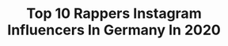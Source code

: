 ---
title: Top 10 Rappers Instagram Influencers In Germany In 2020
description: >-
  Find top rappers Instagram influencers in Germany in 2020. Most popular hashtags: #tiktok #lumaraa #2020 #deutschrap.
platform: Instagram
profiles:
  - username: "marash_official"
    fullname: >-
      Marash Pulaj
    location: "Germany"
    followers: 11066
    engagement: 825
    commentsToLikes: 0.046538
    id: ck14lhcnauod60i19y820cct7
    verified: true
    hashtags: "#ad, #debianwedding, #findyourfusion, #anzeige"
  - username: "bbymutha"
    fullname: >-
      bootyholisha.
    location: "Germany"
    followers: 53969
    engagement: 520
    commentsToLikes: 0.020870
    id: ck0tugt6w73ed0i19zzgdr8c3
    verified: false
    hashtags: "#adidassuperstar, #snobshots"
  - username: "primakova_papi"
    fullname: >-
      LCone // Livio Carlin
    location: "Germany"
    followers: 8227
    engagement: 1352
    commentsToLikes: 0.011146
    id: ck14lhcq5uoef0i19qj3yq732
    verified: true
    hashtags: "#glow, #up, #diebeichte"
  - username: "bensalomo_official"
    fullname: >-
      BEN SALOMO
    location: "Germany"
    followers: 9953
    engagement: 1097
    commentsToLikes: 0.023883
    id: ck6u1w4d9o8pg0j71lgwt8jz1
    verified: false
    hashtags: "#parkamgleisdreieck, #berlin, #bensalomo, #ontherun"
  - username: "derasiate"
    fullname: >-
      Der Asiate 🇩🇪🇻🇳
    location: "Germany"
    followers: 37253
    engagement: 362
    commentsToLikes: 0.024751
    id: ck6tuj482gmrc0j71komsjxx0
    verified: true
    hashtags: "#rapper, #friends, #asiate, #leipzig"
  - username: "ajedondada"
    fullname: >-
      AJÉ 🔥
    location: "Germany"
    followers: 27706
    engagement: 523
    commentsToLikes: 0.021128
    id: ck5ce7n5tkhvf0i1156nsk3sh
    verified: true
    hashtags: "#trap, #hagakure, #acab, #allesfotzen"
  - username: "blizz_official"
    fullname: >-
      Blizz Official
    location: "Germany"
    followers: 3048
    engagement: 1991
    commentsToLikes: 0.147863
    id: ck14ixmczhmjq0i19t6bii5j7
    verified: false
    hashtags: "#rapper, #dienstag, #feld, #bleibtzuhause"
  - username: "lilbaliilofficail"
    fullname: >-
      Lil Baliil🦁Real Warya
    location: "Germany"
    followers: 84973
    engagement: 126
    commentsToLikes: 0.031965
    id: ck15qrq8x4b7m0i19ggebwphn
    verified: false
    hashtags: "#tiktok, #blackday, #somalimusictotheworld, #feekeyow"
  - username: "jc.vittorelli.ink"
    fullname: >-
      Jessica C. Vittorelli
    location: "Germany"
    followers: 5208
    engagement: 634
    commentsToLikes: 0.041373
    id: ck600xltgegmu0i14zb72w3g4
    verified: false
    hashtags: "#realisticdove, #realisticdotwork, #ornoir, #cheyenne"
  - username: "modouzi"
    fullname: >-
      Mo Douzi
    location: "Germany"
    followers: 134249
    engagement: 255
    commentsToLikes: 0.007607
    id: ck5hrn6mrv5dq0i11psvlhxfb
    verified: false
    hashtags: "#wow, #soon, #og, #realtalk"
---